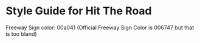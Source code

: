 # Style Guide for Hit The Road

Freeway Sign color: 00a041
(Official Freeway Sign Color is 006747 but that is too bland)
